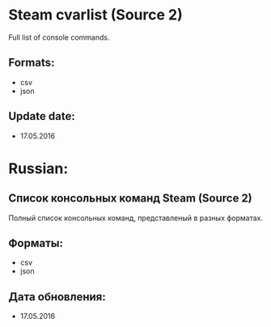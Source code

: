Steam cvarlist (Source 2)
=========================

Full list of console commands.


Formats:
--------
* csv
* json


Update date:
------------
* 17.05.2016


Russian:
========


Список консольных команд Steam (Source 2)
-----------------------------------------

Полный список консольных команд, представленый в разных форматах.


Форматы:
--------
* csv
* json


Дата обновления:
----------------
* 17.05.2016

